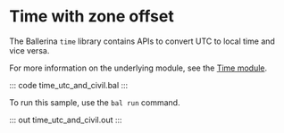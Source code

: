 # Time with zone offset

The Ballerina `time` library contains APIs to convert UTC to local time and vice versa.

For more information on the underlying module, see the [Time module](https://lib.ballerina.io/ballerina/time/latest/).

::: code time_utc_and_civil.bal :::

To run this sample, use the `bal run` command.

::: out time_utc_and_civil.out :::
